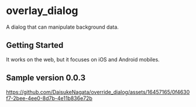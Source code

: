 # overlay_dialog

A dialog that can manipulate background data.

## Getting Started

It works on the web, but it focuses on iOS and Android mobiles.

## Sample version 0.0.3

https://github.com/DaisukeNagata/override_dialog/assets/16457165/0f4630f7-2bee-4ee0-8d7b-4e11b836e72b
